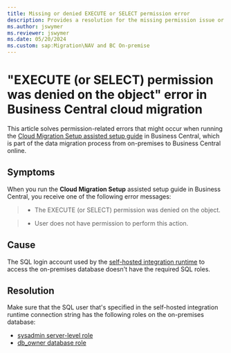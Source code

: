 ```yaml
---
title: Missing or denied EXECUTE or SELECT permission error
description: Provides a resolution for the missing permission issue or the EXECUTE (or SELECT) permission was denied error in Business Central cloud migration.
ms.author: jswymer
ms.reviewer: jswymer
ms.date: 05/20/2024
ms.custom: sap:Migration\NAV and BC On-premise
---
```

# "EXECUTE (or SELECT) permission was denied on the object" error in Business Central cloud migration

This article solves permission-related errors that might occur when running the [Cloud Migration Setup assisted setup guide](/dynamics365/business-central/dev-itpro/administration/migration-setup) in Business Central, which is part of the data migration process from on-premises to Business Central online.

## Symptoms

When you run the **Cloud Migration Setup** assisted setup guide in Business Central, you receive one of the following error messages:

> - The EXECUTE (or SELECT) permission was denied on the object.

> - User does not have permission to perform this action.

## Cause

The SQL login account used by the [self-hosted integration runtime](/azure/data-factory/create-self-hosted-integration-runtime?tabs=data-factory) to access the on-premises database doesn't have the required SQL roles.

## Resolution

Make sure that the SQL user that's specified in the self-hosted integration runtime connection string has the following roles on the on-premises database:

- [sysadmin server-level role](/sql/relational-databases/security/authentication-access/server-level-roles#fixed-server-level-roles)
- [db_owner database role](/sql/relational-databases/security/authentication-access/database-level-roles#fixed-database-roles)
